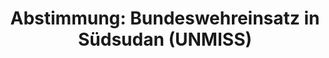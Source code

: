---
abstimmung:
  abstimmung: 9
  bundestagssitzung: 66
  datum: 13. November 2014
  legislaturperiode: 18
categories:
- Bundeswehr
- Ausland
data:
- title: Abstimmungsergebnis 20141113_9-data.pdf
  url: /res/abstimmungsliste/20141113_9-data.pdf
- title: Abstimmungsergebnis 20141113_9_xls-data.csv
  url: /res/abstimmungsliste/csv/20141113_9_xls-data.csv
documents:
- local: /res/abstimmungsdaten/018-066-09/1803005.pdf
  title: Drucksache 18/03005.pdf
  url: http://dip21.bundestag.de/dip21/btd/18/030/1803005.pdf
- local: /res/abstimmungsdaten/018-066-09/1803191.pdf
  title: Drucksache 18/03191.pdf
  url: http://dip21.bundestag.de/dip21/btd/18/031/1803191.pdf
ergebnis:
  cdu/csu:
    enthaltung: 0
    gesamt: 311
    ja: 291
    nein: 0
    nichtabgegeben: 20
    ungueltig: 0
  die.linke:
    enthaltung: 0
    gesamt: 64
    ja: 0
    nein: 54
    nichtabgegeben: 10
    ungueltig: 0
  file: 20141113_9_xls-data.csv
  gruenen:
    enthaltung: 0
    gesamt: 63
    ja: 55
    nein: 0
    nichtabgegeben: 8
    ungueltig: 0
  spd:
    enthaltung: 3
    gesamt: 193
    ja: 177
    nein: 1
    nichtabgegeben: 12
    ungueltig: 0
layout: abstimmung
links:
- title: https://www.bundestag.de/parlament/plenum/abstimmung/abstimmung?id=315
  url: https://www.bundestag.de/parlament/plenum/abstimmung/abstimmung?id=315
- title: http://www.abgeordnetenwatch.de/fortsetzung_des_bundeswehreinsatzes_im_suedsudan-1105-693.html
  url: http://www.abgeordnetenwatch.de/fortsetzung_des_bundeswehreinsatzes_im_suedsudan-1105-693.html
preview: 'Deutscher Bundestag


  66. Sitzung des Deutschen Bundestages

  am Donnerstag, 13.November 2014


  Endgültiges Ergebnis der Namentlichen Abstimmung Nr. 9


  Beschlussempfehlung des Auswärtigen Ausschusses (3. Ausschuss) zu dem Antrag der

  Bundesregierung

  Fortsetzung der Beteiligung bewaffneter deutscher Streitkräfte an der von den Vereinten

  Nationen geführten Friedensmission in Südsudan (UNMISS) auf Grundlage der Resolution

  1996 (2011) des Sicherheitsrates der Vereinten Nationen vom 8. Juli 2011 und

  Folgeresolutionen, zuletzt 2155 (2014) vom 27. Mai 2014

  - Drucksachen 18/3005 und 18/3191 -


  Abgegebene Stimmen insgesamt:


  581


  Nicht abgegebene Stimmen:

  Ja-Stimmen:


  50

  523


  Nein-Stimmen:


  55


  Enthaltungen:


  3


  Ungültige:


  0


  Berlin, den 13.11.2014


  Beginn: 22:18

  Ende: 22:21

  '
tags:
- Bundeswehr
- Südsudan
- UNMISS
- UN
title: 'Abstimmung: Bundeswehreinsatz in Südsudan (UNMISS)'
---